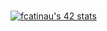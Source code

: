 ###
[![fcatinau's 42 stats](https://badge42.vercel.app/api/v2/cl197w71n00110al5s3ym2w7v/stats?cursusId=21&coalitionId=46)](https://github.com/JaeSeoKim/badge42)
